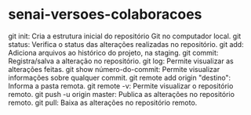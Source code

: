# senai-versoes-colaboracoes
git init: Cria a estrutura inicial do repositório Git no computador local.
git status: Verifica o status das alterações realizadas no repositório.
git add: Adiciona arquivos ao histórico do projeto, na staging.
git commit: Registra/salva a alteração no repositório.
git log: Permite visualizar as alterações feitas.
git show número-do-commit: Permite visualizar informações sobre qualquer commit.
git remote add origin "destino": Informa a pasta remota.
git remote -v: Permite visualizar o repositório remoto.
git push -u origin master: Publica as alterações no repositório remoto.
git pull: Baixa as alterações no repositório remoto.
